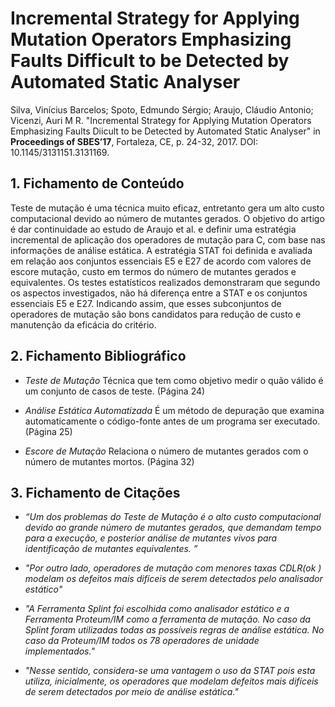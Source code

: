 # Incremental Strategy for Applying Mutation Operators Emphasizing Faults Difficult to be Detected by Automated Static Analyser

Silva, Vinícius Barcelos; Spoto, Edmundo Sérgio; Araujo, Cláudio Antonio; Vicenzi, Auri M R. "Incremental Strategy for Applying Mutation Operators Emphasizing 
Faults Diicult to be Detected by Automated Static Analyser" in **Proceedings of SBES’17**, Fortaleza, CE, p. 24-32, 2017. DOI: 10.1145/3131151.3131169. 

## 1. Fichamento de Conteúdo

Teste de mutação é uma técnica muito eficaz, entretanto gera um alto custo computacional devido ao número de mutantes gerados. O objetivo do artigo é dar continuidade 
ao estudo de Araujo et al. e definir uma estratégia incremental de aplicação dos operadores de mutação para C, com base nas informações de análise estática. A estratégia 
STAT foi definida e avaliada em relação aos conjuntos essenciais E5 e E27 de acordo com valores de escore mutação, custo em termos do número de mutantes gerados e equivalentes. 
Os testes estatísticos realizados demonstraram que segundo os aspectos investigados, não há diferença entre a STAT e os conjuntos essenciais E5 e E27. 
Indicando assim, que esses subconjuntos de operadores de mutação são bons candidatos para redução de custo e manutenção da eficácia do critério.

## 2. Fichamento Bibliográfico 


* *Teste de Mutação* Técnica que tem como objetivo medir o quão válido é um conjunto de casos de teste. (Página 24)

* *Análise Estática Automatizada* É um método de depuração que examina automaticamente o código-fonte antes de um programa ser executado. (Página 25) 

* *Escore de Mutação* Relaciona o número de mutantes gerados com o número de mutantes mortos. (Página 32)

  

## 3. Fichamento de Citações 


* *“Um dos problemas do Teste de Mutação é o alto custo computacional devido ao grande número de mutantes gerados, que demandam tempo para a execução, e posterior análise de mutantes vivos para identificação de mutantes equivalentes. ”*

* *"Por outro lado, operadores de mutação com menores taxas CDLR(ok ) modelam os defeitos mais difíceis de serem detectados pelo analisador estático"*

* *"A Ferramenta Splint foi escolhida como analisador estático e a* *Ferramenta Proteum/IM como a ferramenta de mutação. No caso da Splint foram utilizadas todas as possíveis regras de análise estática.*
  *No caso da Proteum/IM todos os 78 operadores de unidade* *implementados."*

* *"Nesse sentido, considera-se uma vantagem o uso da STAT pois esta utiliza, inicialmente, os operadores que modelam defeitos mais difíceis de serem detectados por meio de análise estática."*

  
